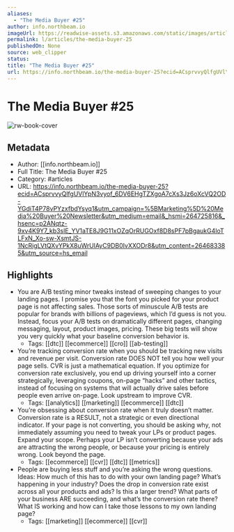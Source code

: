 ```yaml
---
aliases:
  - "The Media Buyer #25"
author: info.northbeam.io
imageUrl: https://readwise-assets.s3.amazonaws.com/static/images/article2.74d541386bbf.png
permalink: l/articles/the-media-buyer-25
publishedOn: None
source: web_clipper
status: 
title: "The Media Buyer #25"
url: https://info.northbeam.io/the-media-buyer-25?ecid=ACsprvvyQlfgUVlYpN3vyof_6DV6EHgTZXgoA7cXs3Jz6oXcVQ2OD-YGdiT4P78vPYzxfbdYsyq1&utm_campaign=%5BMarketing%5D%20Media%20Buyer%20Newsletter&utm_medium=email&_hsmi=264725816&_hsenc=p2ANqtz-9xv4K9Y7_kb3slE_YV1aTE8J9G11xOZqOrRUGOxf8D8sPF7pBgaukG4loTLFxN_Xo-sw-XsmtJS-1NcRigLVtQXvYPkX8uWrUlAyC9DB0IvXXODr8&utm_content=264683385&utm_source=hs_email
---
```

# The Media Buyer #25

![rw-book-cover](https://readwise-assets.s3.amazonaws.com/static/images/article2.74d541386bbf.png)

## Metadata

- Author: [[info.northbeam.io]]
- Full Title: The Media Buyer #25
- Category: #articles
- URL: https://info.northbeam.io/the-media-buyer-25?ecid=ACsprvvyQlfgUVlYpN3vyof_6DV6EHgTZXgoA7cXs3Jz6oXcVQ2OD-YGdiT4P78vPYzxfbdYsyq1&utm_campaign=%5BMarketing%5D%20Media%20Buyer%20Newsletter&utm_medium=email&_hsmi=264725816&_hsenc=p2ANqtz-9xv4K9Y7_kb3slE_YV1aTE8J9G11xOZqOrRUGOxf8D8sPF7pBgaukG4loTLFxN_Xo-sw-XsmtJS-1NcRigLVtQXvYPkX8uWrUlAyC9DB0IvXXODr8&utm_content=264683385&utm_source=hs_email

## Highlights

- You are A/B testing minor tweaks instead of sweeping changes to your landing pages. I promise you that the font you picked for your product page is not affecting sales. Those sorts of minuscule A/B tests are popular for brands with billions of pageviews, which I’d guess is not you. Instead, focus your A/B tests on dramatically different pages, changing messaging, layout, product images, pricing. These big tests will show you very quickly what your baseline conversion behavior is.
    - Tags: [[dtc]] [[ecommerce]] [[cro]] [[ab-testing]]
- You’re tracking conversion rate when you should be tracking new visits and revenue per visit. Conversion rate DOES NOT tell you how well your page sells. CVR is just a mathematical equation. If you optimize for conversion rate exclusively, you end up driving yourself into a corner strategically, leveraging coupons, on-page “hacks” and other tactics, instead of focusing on systems that will actually drive sales before people even arrive on-page. Look upstream to improve CVR.
    - Tags: [[analytics]] [[marketing]] [[ecommerce]] [[dtc]]
- You’re obsessing about conversion rate when it truly doesn’t matter. Conversion rate is a RESULT, not a strategic or even directional indicator. If your page is not converting, you should be asking why, not immediately assuming you need to tweak your LPs or product pages. Expand your scope. Perhaps your LP isn’t converting because your ads are attracting the wrong people, or because your pricing is entirely wrong. Look beyond the page.
    - Tags: [[ecommerce]] [[cvr]] [[dtc]] [[metrics]]
- People are buying less stuff and you’re asking the wrong questions. Ideas: How much of this has to do with your own landing page? What’s happening in your industry? Does the drop in conversion rate exist across all your products and ads? Is this a larger trend? What parts of your business ARE succeeding, and what’s the conversion rate there? What IS working and how can I take those lessons to my own landing page?
    - Tags: [[marketing]] [[ecommerce]] [[cvr]]
